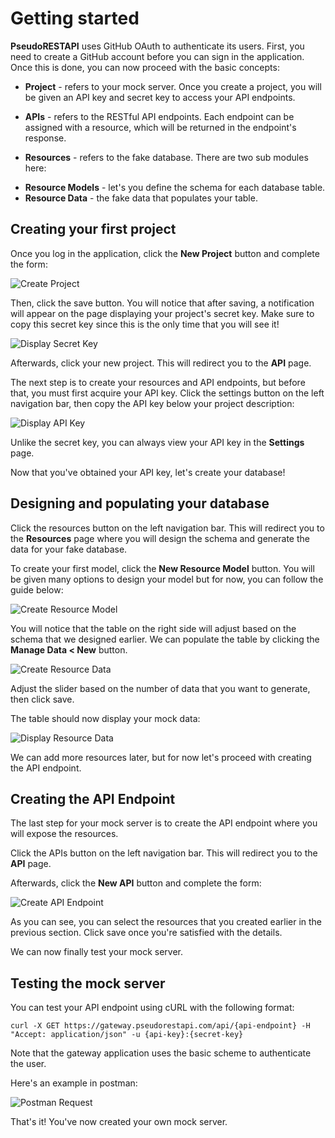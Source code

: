 # Getting started

**PseudoRESTAPI** uses GitHub OAuth to authenticate its users. First, you need to create a GitHub account before you can sign in the application. Once this is done, you can now proceed with the basic concepts:

- **Project** - refers to your mock server. Once you create a project, you will be given an API key and secret key to access your API endpoints.

- **APIs** - refers to the RESTful API endpoints. Each endpoint can be assigned with a resource, which will be returned in the endpoint's response.

- **Resources** - refers to the fake database. There are two sub modules here:

<ul class="ml-6">

  <li><b>Resource Models</b> - let's you define the schema for each database table.</li>

  <li><b>Resource Data</b> - the fake data that populates your table.</li>

</ul>

## Creating your first project

Once you log in the application, click the **New Project** button and complete the form:

![Create Project](https://cgspqoueygtgcuofenqv.supabase.co/storage/v1/object/public/docs/0001-create-project.png)

Then, click the save button. You will notice that after saving, a notification will appear on the page displaying your project's secret key. Make sure to copy this secret key since this is the only time that you will see it!

![Display Secret Key](https://cgspqoueygtgcuofenqv.supabase.co/storage/v1/object/public/docs/0002-display-secret-key-v1.1.png)

Afterwards, click your new project. This will redirect you to the **API** page.

The next step is to create your resources and API endpoints, but before that, you must first acquire your API key. Click the settings button on the left navigation bar, then copy the API key below your project description:

![Display API Key](https://cgspqoueygtgcuofenqv.supabase.co/storage/v1/object/public/docs/0003-display-api-key-v1.1.png)

Unlike the secret key, you can always view your API key in the **Settings** page.

Now that you've obtained your API key, let's create your database!

## Designing and populating your database

Click the resources button on the left navigation bar. This will redirect you to the **Resources** page where you will design the schema and generate the data for your fake database.

To create your first model, click the **New Resource Model** button. You will be given many options to design your model but for now, you can follow the guide below:

![Create Resource Model](https://cgspqoueygtgcuofenqv.supabase.co/storage/v1/object/public/docs/0004-create-resource-model.png)

You will notice that the table on the right side will adjust based on the schema that we designed earlier. We can populate the table by clicking the **Manage Data < New** button.

![Create Resource Data](https://cgspqoueygtgcuofenqv.supabase.co/storage/v1/object/public/docs/0005-create-resource-data-v1.1.png)

Adjust the slider based on the number of data that you want to generate, then click save.

The table should now display your mock data:

![Display Resource Data](https://cgspqoueygtgcuofenqv.supabase.co/storage/v1/object/public/docs/0006-display-resource-data-v1.1.png)

We can add more resources later, but for now let's proceed with creating the API endpoint.

## Creating the API Endpoint

The last step for your mock server is to create the API endpoint where you will expose the resources.

Click the APIs button on the left navigation bar. This will redirect you to the **API** page.

Afterwards, click the **New API** button and complete the form:

![Create API Endpoint](https://cgspqoueygtgcuofenqv.supabase.co/storage/v1/object/public/docs/0007-create-api-endpoint.png)

As you can see, you can select the resources that you created earlier in the previous section. Click save once you're satisfied with the details.

We can now finally test your mock server.

## Testing the mock server

You can test your API endpoint using cURL with the following format:

```curl
curl -X GET https://gateway.pseudorestapi.com/api/{api-endpoint} -H "Accept: application/json" -u {api-key}:{secret-key}
```

Note that the gateway application uses the basic scheme to authenticate the user.

Here's an example in postman:

![Postman Request](https://cgspqoueygtgcuofenqv.supabase.co/storage/v1/object/public/docs/0008-postman-request-v1.1.png)

That's it! You've now created your own mock server.
